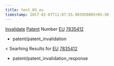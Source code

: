 ```yaml
---
title: test_03_eu
timestamp: 2017-02-07T11:07:55.903950085+05:30
---
```


[Invalidate](invalidation) [Patent](patent) Number [EU](country_code) [7835412](documentation_link)
* patent/patent_invalidation

< Searhing Results for [EU](country_code) [7835412](documentation_link)
* patent/patent_invalidation_response
